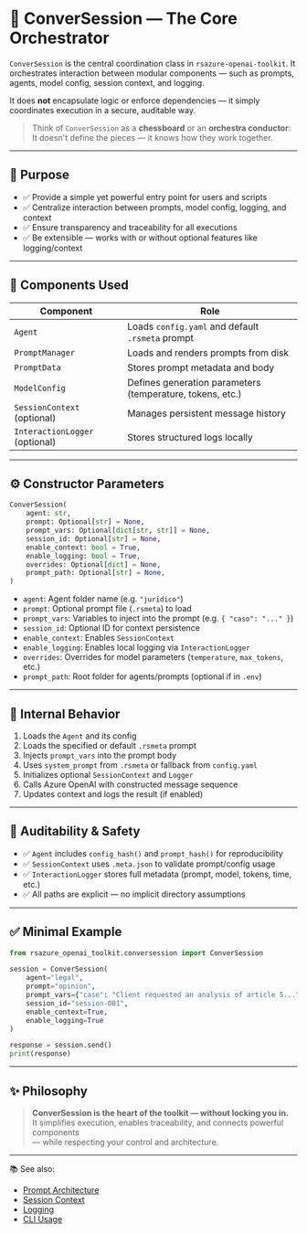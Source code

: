 # 🧠 ConverSession — The Core Orchestrator

`ConverSession` is the central coordination class in `rsazure-openai-toolkit`. It orchestrates interaction between modular components — such as prompts, agents, model config, session context, and logging.

It does **not** encapsulate logic or enforce dependencies — it simply coordinates execution in a secure, auditable way.

> Think of `ConverSession` as a **chessboard** or an **orchestra conductor**:  
> It doesn't define the pieces — it knows how they work together.

---

## 🎯 Purpose

- ✅ Provide a simple yet powerful entry point for users and scripts
- ✅ Centralize interaction between prompts, model config, logging, and context
- ✅ Ensure transparency and traceability for all executions
- ✅ Be extensible — works with or without optional features like logging/context

---

## 🧱 Components Used

| Component | Role |
|----------|------|
| `Agent` | Loads `config.yaml` and default `.rsmeta` prompt |
| `PromptManager` | Loads and renders prompts from disk |
| `PromptData` | Stores prompt metadata and body |
| `ModelConfig` | Defines generation parameters (temperature, tokens, etc.) |
| `SessionContext` (optional) | Manages persistent message history |
| `InteractionLogger` (optional) | Stores structured logs locally |

---

## ⚙️ Constructor Parameters

```python
ConverSession(
    agent: str,
    prompt: Optional[str] = None,
    prompt_vars: Optional[dict[str, str]] = None,
    session_id: Optional[str] = None,
    enable_context: bool = True,
    enable_logging: bool = True,
    overrides: Optional[dict] = None,
    prompt_path: Optional[str] = None,
)
```

- `agent`: Agent folder name (e.g. `"juridico"`)
- `prompt`: Optional prompt file (`.rsmeta`) to load
- `prompt_vars`: Variables to inject into the prompt (e.g. `{ "caso": "..." }`)
- `session_id`: Optional ID for context persistence
- `enable_context`: Enables `SessionContext`
- `enable_logging`: Enables local logging via `InteractionLogger`
- `overrides`: Overrides for model parameters (`temperature`, `max_tokens`, etc.)
- `prompt_path`: Root folder for agents/prompts (optional if in `.env`)

---

## 🔄 Internal Behavior

1. Loads the `Agent` and its config
2. Loads the specified or default `.rsmeta` prompt
3. Injects `prompt_vars` into the prompt body
4. Uses `system_prompt` from `.rsmeta` or fallback from `config.yaml`
5. Initializes optional `SessionContext` and `Logger`
6. Calls Azure OpenAI with constructed message sequence
7. Updates context and logs the result (if enabled)

---

## 🔐 Auditability & Safety

- ✅ `Agent` includes `config_hash()` and `prompt_hash()` for reproducibility
- ✅ `SessionContext` uses `.meta.json` to validate prompt/config usage
- ✅ `InteractionLogger` stores full metadata (prompt, model, tokens, time, etc.)
- ✅ All paths are explicit — no implicit directory assumptions

---

## ✅ Minimal Example

```python
from rsazure_openai_toolkit.conversession import ConverSession

session = ConverSession(
    agent="legal",                                                          # The agent name, likely representing a legal agent
    prompt="opinion",                                                       # The prompt to load (likely the legal opinion prompt)
    prompt_vars={"case": "Client requested an analysis of article 5..."},   # Variables to be injected into the prompt
    session_id="session-001",                                               # Unique session identifier
    enable_context=True,                                                    # Enables session context
    enable_logging=True                                                     # Enables logging of the session interactions
)

response = session.send()
print(response)
```

---

## ✨ Philosophy

> **ConverSession is the heart of the toolkit — without locking you in.**  
> It simplifies execution, enables traceability, and connects powerful components  
> — while respecting your control and architecture.

---

📚 See also:

- [Prompt Architecture](https://github.com/renan-siqueira/rsazure-openai-toolkit/blob/main/docs/config.md)
- [Session Context](https://github.com/renan-siqueira/rsazure-openai-toolkit/blob/main/docs/session_context.md)
- [Logging](https://github.com/renan-siqueira/rsazure-openai-toolkit/blob/main/docs/logging.md)
- [CLI Usage](https://github.com/renan-siqueira/rsazure-openai-toolkit/blob/main/docs/cli.md)
